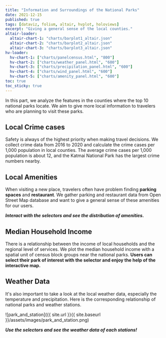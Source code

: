 ```yaml
---
title: "Information and Surroundings of the National Parks"
date: 2021-12-15
published: true
tags: [dataviz, folium, altair, hvplot, holoviews]
excerpt: "Giving a general sense of the local counties."
altair-loader:
  altair-chart-1: "charts/barplot1_altair.json"
  altair-chart-2: "charts/barplot2_altair.json"
  altair-chart-3: "charts/barplot3_altair.json"
hv-loader:
  hv-chart-1: ["charts/panelcensus.html", "800"] 
  hv-chart-2: ["charts/weather_panel.html", "600"] 
  hv-chart-3: ["charts/precipitation_panel.html", "600"] 
  hv-chart-4: ["charts/wind_panel.html", "600"] 
  hv-chart-5: ["charts/amenity_panel.html", "600"] 
toc: true
toc_sticky: true
---
```


In this part, we analyze the features in the counties where the top 10 national parks locate. We aim to give more local information to travelers who are planning to visit these parks.

## Local Crime cases

Safety is always of the highest priority when making travel decisions. We collect crime data from 2016 to 2020 and calculate the crime cases per 1,000 population in local counties. The average crime cases per 1,000 population is about 12, and the Katmai National Park has the largest crime numbers nearby.

<div id="altair-chart-1"></div>

## Local Amenities

When visiting a new place, travelers often have problem finding **parking spaces** and **restaurant**. We gather parking and restaurant data from Open Street Map database and want to give a general sense of these amenities for our users.

<div id="altair-chart-2"></div>

<div id="altair-chart-3"></div>

***Interact with the selectors and see the distribution of amenities.***

<div id="hv-chart-5"></div>

## Median Household Income

There is a relationship between the income of local households and the regional level of services. We plot the median household income with a spatial unit of census block groups near the national parks. **Users can select their park of interest with the selector and enjoy the help of the interactive map.**

<div id="hv-chart-1"></div>

## Weather Data

It's also important to take a look at the local weather data, especially the temperature and precipitation. Here is the corresponding relationship of national parks and weather stations.

![park_and_station]({{ site.url }}{{ site.baseurl }}/assets/images/park_and_station.png)

***Use the selectors and see the weather data of each stations!***

<div id="hv-chart-2"></div>

<div id="hv-chart-3"></div>

<div id="hv-chart-4"></div>
